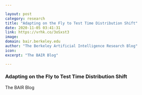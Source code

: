 ```yaml
---

layout: post
category: research
title: "Adapting on the Fly to Test Time Distribution Shift"
date: 2020-11-05 03:41:31
link: https://vrhk.co/3oSxst3
image: 
domain: bair.berkeley.edu
author: "The Berkeley Artificial Intelligence Research Blog"
icon: 
excerpt: "The BAIR Blog"

---
```


### Adapting on the Fly to Test Time Distribution Shift

The BAIR Blog